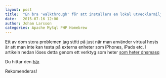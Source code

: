 ```yaml
---
layout: post
title:  "En bra 'walkthrough' för att installera en lokal utvecklarmiljö med Apache, MySQL, PHP, och virtual hosts på Mac (Yosemite)"
date:   2015-07-16 12:00
author: Johan Larsson
categories: Apache MySql PHP Homebrew
---
```


Ett av dom stora problemen jag stött på just när man använder virtual hosts är att man inte kan testa på externa enheter som iPhones, iPads etc. I artikeln nedan löses detta genom ett verktyg som heter [som heter dnsmasq][dnsmasq]

Du hittar den [här][medium]. 

Rekomenderas! 

[medium]:      https://medium.com/@raureif/os-x-yosemite-how-to-set-up-apache-mysql-and-php-with-homebrew-4bc236d7d9fa
[dnsmasq]: http://www.thekelleys.org.uk/dnsmasq/doc.html

